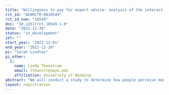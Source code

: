 ```yaml
---
title: "Willingness to pay for expert advice: analysis of the interaction of gender and language type"
rct_id: "AEARCTR-0010549"
rct_id_num: "10549"
doi: "10.1257/rct.10549-1.0"
date: "2022-11-30"
status: "in_development"
jel: ""
start_year: "2022-12-01"
end_year: "2022-12-10"
pi: "Sarah Lindley"
pi_other:
  1:
    name: Linda Thunstrom
    email: lthunstr@uwyo.edu
    affiliation: University of Wyoming
abstract: "We will conduct a study to determine how people perceive men and women using tentative and assertive language. We will examine whether the perception of our treatments creates a difference in the willingness to pay for an expert for each gender and language type combination. "
layout: registration
---
```


